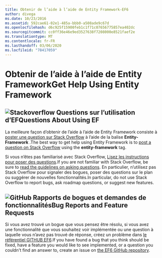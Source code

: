 ```yaml
---
title: Obtenir de l’aide à l’aide de Entity Framework-EF6
author: divega
ms.date: 10/23/2016
ms.assetid: 592cae61-02e1-485a-bbb0-a508ade9c67d
ms.openlocfilehash: d6c925f15900feb1c1f71c07656775857ea402dc
ms.sourcegitcommit: cc0ff36e46e9ed3527638f7208000e8521faef2e
ms.translationtype: MT
ms.contentlocale: fr-FR
ms.lasthandoff: 03/06/2020
ms.locfileid: "78417059"
---
```

# <a name="get-help-using-entity-framework"></a><span data-ttu-id="f3e04-102">Obtenir de l’aide à l’aide de Entity Framework</span><span class="sxs-lookup"><span data-stu-id="f3e04-102">Get Help Using Entity Framework</span></span>
## <a name="stackoverflow-questions-about-using-ef"></a>![Stackoverflow](~/ef6/media/stackoverflow.png) <span data-ttu-id="f3e04-104">Questions sur l’utilisation d’EF</span><span class="sxs-lookup"><span data-stu-id="f3e04-104">Questions About Using EF</span></span>  

<span data-ttu-id="f3e04-105">La meilleure façon d’obtenir de l’aide à l’aide de Entity Framework consiste à [poster une question sur Stack Overflow](https://stackoverflow.com/questions/ask) à l’aide de la balise **Entity-Framework** .</span><span class="sxs-lookup"><span data-stu-id="f3e04-105">The best way to get help using Entity Framework is to [post a question on Stack Overflow](https://stackoverflow.com/questions/ask) using the **entity-framework** tag.</span></span>  

<span data-ttu-id="f3e04-106">Si vous n’êtes pas familiarisé avec Stack Overflow, [Lisez les instructions pour poser des questions](https://stackoverflow.com/help/asking).</span><span class="sxs-lookup"><span data-stu-id="f3e04-106">If you are not familiar with Stack Overflow, be sure to [read the guidelines on asking questions](https://stackoverflow.com/help/asking).</span></span> <span data-ttu-id="f3e04-107">En particulier, n’utilisez pas Stack Overflow pour signaler des bogues, poser des questions sur le plan ou suggérer de nouvelles fonctionnalités.</span><span class="sxs-lookup"><span data-stu-id="f3e04-107">In particular, do not use Stack Overflow to report bugs, ask roadmap questions, or suggest new features.</span></span>  

## <a name="github-mark-bug-reports-and-feature-requests"></a>![GitHub](~/ef6/media/github-mark-32px.png) <span data-ttu-id="f3e04-109">Rapports de bogues et demandes de fonctionnalités</span><span class="sxs-lookup"><span data-stu-id="f3e04-109">Bug Reports and Feature Requests</span></span>  

<span data-ttu-id="f3e04-110">Si vous avez trouvé un bogue que vous pensez être résolu, si vous avez une fonctionnalité que vous souhaitez voir implémentée ou une question à laquelle vous n’avez pas trouvé de réponse, créez un problème dans [le référentiel GITHUB EF6](https://github.com/aspnet/EntityFramework6/issues).</span><span class="sxs-lookup"><span data-stu-id="f3e04-110">If you have found a bug that you think should be fixed, have a feature you would like to see implemented, or a question you couldn't find an answer to, create an issue on [the EF6 GitHub repository](https://github.com/aspnet/EntityFramework6/issues).</span></span>
